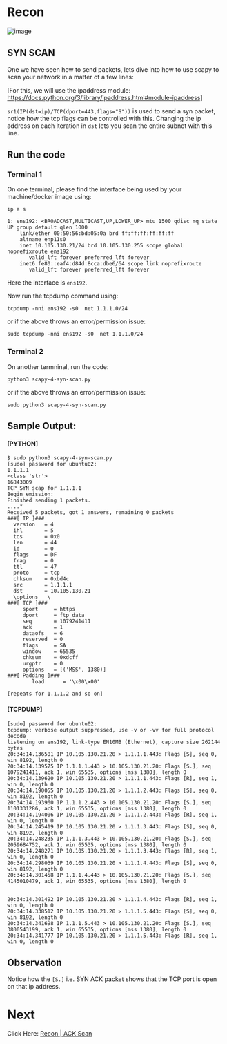 # Recon

![image](https://user-images.githubusercontent.com/17419002/171995537-a7d0aeb8-b0cf-4bc6-89c5-c725e0cb384e.png)

## SYN SCAN

One we have seen how to send packets, lets dive into how to use scapy to scan your network in a matter of a few lines:

[For this, we will use the ipaddress module: https://docs.python.org/3/library/ipaddress.html#module-ipaddress]

`sr1(IP(dst=ip)/TCP(dport=443,flags="S"))` is used to send a syn packet, notice how the tcp flags can be controlled with this. Changing the ip address on each iteration in `dst` lets you scan the entire subnet with this line.


## Run the code

### Terminal 1
On one terminal, please find the interface being used by your machine/docker image using:
```
ip a s
```
```
1: ens192: <BROADCAST,MULTICAST,UP,LOWER_UP> mtu 1500 qdisc mq state UP group default qlen 1000
    link/ether 00:50:56:bd:05:0a brd ff:ff:ff:ff:ff:ff
    altname enp11s0
    inet 10.105.130.21/24 brd 10.105.130.255 scope global noprefixroute ens192
       valid_lft forever preferred_lft forever
    inet6 fe80::eaf4:d84d:8cca:dbe6/64 scope link noprefixroute
       valid_lft forever preferred_lft forever
```

Here the interface is `ens192`.

Now run the tcpdump command using:

```
tcpdump -nni ens192 -s0  net 1.1.1.0/24
```

or if the above throws an error/permission issue:

```
sudo tcpdump -nni ens192 -s0  net 1.1.1.0/24
```

### Terminal 2

On another termninal, run the code:

```
python3 scapy-4-syn-scan.py
```

or if the above throws an error/permission issue:

```
sudo python3 scapy-4-syn-scan.py
```


## Sample Output:


#### [PYTHON]
```
$ sudo python3 scapy-4-syn-scan.py
[sudo] password for ubuntu02:
1.1.1.1
<class 'str'>
16843009
TCP SYN scap for 1.1.1.1
Begin emission:
Finished sending 1 packets.
....*
Received 5 packets, got 1 answers, remaining 0 packets
###[ IP ]###
  version   = 4
  ihl       = 5
  tos       = 0x0
  len       = 44
  id        = 0
  flags     = DF
  frag      = 0
  ttl       = 47
  proto     = tcp
  chksum    = 0xbd4c
  src       = 1.1.1.1
  dst       = 10.105.130.21
  \options   \
###[ TCP ]###
     sport     = https
     dport     = ftp_data
     seq       = 1079241411
     ack       = 1
     dataofs   = 6
     reserved  = 0
     flags     = SA
     window    = 65535
     chksum    = 0xdcff
     urgptr    = 0
     options   = [('MSS', 1380)]
###[ Padding ]###
        load      = '\x00\x00'

[repeats for 1.1.1.2 and so on]

```


#### [TCPDUMP]

```$ sudo tcpdump -nni ens192 -s0  net 1.1.1.0/24
[sudo] password for ubuntu02:
tcpdump: verbose output suppressed, use -v or -vv for full protocol decode
listening on ens192, link-type EN10MB (Ethernet), capture size 262144 bytes
20:34:14.136501 IP 10.105.130.21.20 > 1.1.1.1.443: Flags [S], seq 0, win 8192, length 0
20:34:14.139575 IP 1.1.1.1.443 > 10.105.130.21.20: Flags [S.], seq 1079241411, ack 1, win 65535, options [mss 1380], length 0
20:34:14.139620 IP 10.105.130.21.20 > 1.1.1.1.443: Flags [R], seq 1, win 0, length 0
20:34:14.190055 IP 10.105.130.21.20 > 1.1.1.2.443: Flags [S], seq 0, win 8192, length 0
20:34:14.193960 IP 1.1.1.2.443 > 10.105.130.21.20: Flags [S.], seq 1101331286, ack 1, win 65535, options [mss 1380], length 0
20:34:14.194006 IP 10.105.130.21.20 > 1.1.1.2.443: Flags [R], seq 1, win 0, length 0
20:34:14.245419 IP 10.105.130.21.20 > 1.1.1.3.443: Flags [S], seq 0, win 8192, length 0
20:34:14.248235 IP 1.1.1.3.443 > 10.105.130.21.20: Flags [S.], seq 2059684752, ack 1, win 65535, options [mss 1380], length 0
20:34:14.248271 IP 10.105.130.21.20 > 1.1.1.3.443: Flags [R], seq 1, win 0, length 0
20:34:14.298039 IP 10.105.130.21.20 > 1.1.1.4.443: Flags [S], seq 0, win 8192, length 0
20:34:14.301458 IP 1.1.1.4.443 > 10.105.130.21.20: Flags [S.], seq 4145010479, ack 1, win 65535, options [mss 1380], length 0


20:34:14.301492 IP 10.105.130.21.20 > 1.1.1.4.443: Flags [R], seq 1, win 0, length 0
20:34:14.338512 IP 10.105.130.21.20 > 1.1.1.5.443: Flags [S], seq 0, win 8192, length 0
20:34:14.341698 IP 1.1.1.5.443 > 10.105.130.21.20: Flags [S.], seq 3800543199, ack 1, win 65535, options [mss 1380], length 0
20:34:14.341777 IP 10.105.130.21.20 > 1.1.1.5.443: Flags [R], seq 1, win 0, length 0
```

## Observation

Notice how the `[S.]` i.e. SYN ACK packet shows that the TCP port is open on that ip address.


# Next
Click Here: [Recon | ACK Scan](06-Reconn-the-network-2-ack-scan.md)
